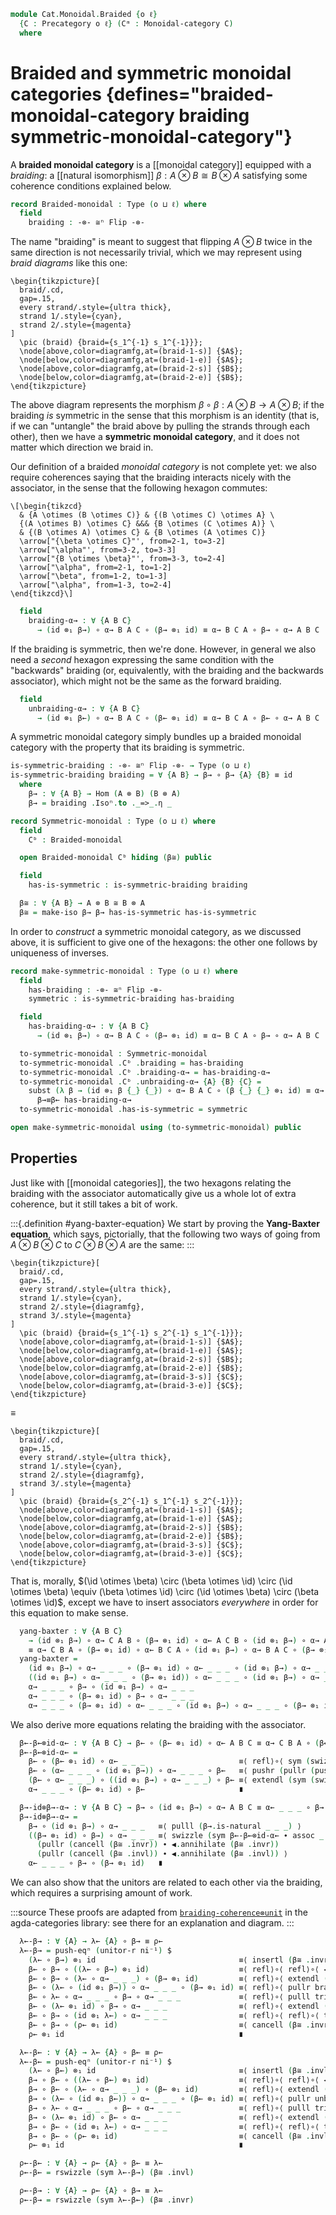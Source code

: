 <!--
```agda
open import Cat.Functor.Naturality
open import Cat.Functor.Bifunctor
open import Cat.Monoidal.Base
open import Cat.Functor.Base
open import Cat.Prelude

import Cat.Functor.Reasoning
import Cat.Reasoning

open _=>_
```
-->

```agda
module Cat.Monoidal.Braided {o ℓ}
  {C : Precategory o ℓ} (Cᵐ : Monoidal-category C)
  where
```

# Braided and symmetric monoidal categories {defines="braided-monoidal-category braiding symmetric-monoidal-category"}

<!--
```agda
open Cat.Reasoning C
open Monoidal Cᵐ
```
-->

A **braided monoidal category** is a [[monoidal category]] equipped with
a _braiding_: a [[natural isomorphism]] $\beta : A \otimes B \cong B
\otimes A$ satisfying some coherence conditions explained below.

```agda
record Braided-monoidal : Type (o ⊔ ℓ) where
  field
    braiding : -⊗- ≅ⁿ Flip -⊗-
```

<!--
```agda
  module β→ = _=>_ (braiding .Isoⁿ.to)
  module β← = _=>_ (braiding .Isoⁿ.from)

  β→ : ∀ {A B} → Hom (A ⊗ B) (B ⊗ A)
  β→ = braiding .Isoⁿ.to ._=>_.η _

  β← : ∀ {A B} → Hom (A ⊗ B) (B ⊗ A)
  β← = braiding .Isoⁿ.from ._=>_.η _

  β≅ : ∀ {A B} → A ⊗ B ≅ B ⊗ A
  β≅ = isoⁿ→iso braiding _
```
-->

The name "braiding" is meant to suggest that flipping $A \otimes B$
twice in the same direction is not necessarily trivial, which we may
represent using _braid diagrams_ like this one:

```{.quiver}
\begin{tikzpicture}[
  braid/.cd,
  gap=.15,
  every strand/.style={ultra thick},
  strand 1/.style={cyan},
  strand 2/.style={magenta}
]
  \pic (braid) {braid={s_1^{-1} s_1^{-1}}};
  \node[above,color=diagramfg,at=(braid-1-s)] {$A$};
  \node[below,color=diagramfg,at=(braid-1-e)] {$A$};
  \node[above,color=diagramfg,at=(braid-2-s)] {$B$};
  \node[below,color=diagramfg,at=(braid-2-e)] {$B$};
\end{tikzpicture}
```

The above diagram represents the morphism $\beta \circ \beta : A \otimes
B \to A \otimes B$; if the braiding _is_ symmetric in the sense that this
morphism is an identity (that is, if we can "untangle" the braid above
by pulling the strands through each other), then we have a **symmetric
monoidal category**, and it does not matter which direction we braid in.

Our definition of a braided _monoidal category_ is not complete yet: we
also require coherences saying that the braiding interacts nicely with
the associator, in the sense that the following hexagon commutes:

```{.quiver}
\[\begin{tikzcd}
  & {A \otimes (B \otimes C)} & {(B \otimes C) \otimes A} \
  {(A \otimes B) \otimes C} &&& {B \otimes (C \otimes A)} \
  & {(B \otimes A) \otimes C} & {B \otimes (A \otimes C)}
  \arrow["{\beta \otimes C}"', from=2-1, to=3-2]
  \arrow["\alpha"', from=3-2, to=3-3]
  \arrow["{B \otimes \beta}"', from=3-3, to=2-4]
  \arrow["\alpha", from=2-1, to=1-2]
  \arrow["\beta", from=1-2, to=1-3]
  \arrow["\alpha", from=1-3, to=2-4]
\end{tikzcd}\]
```

```agda
  field
    braiding-α→ : ∀ {A B C}
      → (id ⊗₁ β→) ∘ α→ B A C ∘ (β→ ⊗₁ id) ≡ α→ B C A ∘ β→ ∘ α→ A B C
```

If the braiding is symmetric, then we're done. However, in general we
also need a _second_ hexagon expressing the same condition with the
"backwards" braiding (or, equivalently, with the braiding and the
backwards associator), which might not be the same as the forward
braiding.

```agda
  field
    unbraiding-α→ : ∀ {A B C}
      → (id ⊗₁ β←) ∘ α→ B A C ∘ (β← ⊗₁ id) ≡ α→ B C A ∘ β← ∘ α→ A B C
```

<!--
```agda
  β←-α← : ∀ {A B C}
    → (β← ⊗₁ id) ∘ α← B A C ∘ (id ⊗₁ β←) ≡ α← A B C ∘ β← ∘ α← B C A
  β←-α← = inverse-unique refl refl
    (◀.F-map-iso β≅ ∙Iso α≅ ∙Iso ▶.F-map-iso β≅)
    (α≅ ∙Iso β≅ ∙Iso α≅)
    (sym (assoc _ _ _) ·· braiding-α→ ·· assoc _ _ _)
```
-->

A symmetric monoidal category simply bundles up a braided monoidal
category with the property that its braiding is symmetric.

```agda
is-symmetric-braiding : -⊗- ≅ⁿ Flip -⊗- → Type (o ⊔ ℓ)
is-symmetric-braiding braiding = ∀ {A B} → β→ ∘ β→ {A} {B} ≡ id
  where
    β→ : ∀ {A B} → Hom (A ⊗ B) (B ⊗ A)
    β→ = braiding .Isoⁿ.to ._=>_.η _

record Symmetric-monoidal : Type (o ⊔ ℓ) where
  field
    Cᵇ : Braided-monoidal

  open Braided-monoidal Cᵇ hiding (β≅) public

  field
    has-is-symmetric : is-symmetric-braiding braiding

  β≅ : ∀ {A B} → A ⊗ B ≅ B ⊗ A
  β≅ = make-iso β→ β→ has-is-symmetric has-is-symmetric
```

In order to _construct_ a symmetric monoidal category, as we discussed
above, it is sufficient to give one of the hexagons: the other one
follows by uniqueness of inverses.

```agda
record make-symmetric-monoidal : Type (o ⊔ ℓ) where
  field
    has-braiding : -⊗- ≅ⁿ Flip -⊗-
    symmetric : is-symmetric-braiding has-braiding
```

<!--
```agda
  β→ : ∀ {A B} → Hom (A ⊗ B) (B ⊗ A)
  β→ = has-braiding .Isoⁿ.to ._=>_.η _
  β← : ∀ {A B} → Hom (A ⊗ B) (B ⊗ A)
  β← = has-braiding .Isoⁿ.from ._=>_.η _

  β→≡β← : Path (∀ {A B} → Hom (A ⊗ B) (B ⊗ A)) β→ β←
  β→≡β← = ext λ {_} {_} → inverse-unique refl refl
    (make-iso β→ β→ symmetric symmetric)
    (isoⁿ→iso has-braiding _)
    refl

  open Braided-monoidal hiding (β→)
  open Symmetric-monoidal hiding (β→)
```
-->

```agda
  field
    has-braiding-α→ : ∀ {A B C}
      → (id ⊗₁ β→) ∘ α→ B A C ∘ (β→ ⊗₁ id) ≡ α→ B C A ∘ β→ ∘ α→ A B C

  to-symmetric-monoidal : Symmetric-monoidal
  to-symmetric-monoidal .Cᵇ .braiding = has-braiding
  to-symmetric-monoidal .Cᵇ .braiding-α→ = has-braiding-α→
  to-symmetric-monoidal .Cᵇ .unbraiding-α→ {A} {B} {C} =
    subst (λ β → (id ⊗₁ β {_} {_}) ∘ α→ B A C ∘ (β {_} {_} ⊗₁ id) ≡ α→ _ _ _ ∘ β {_} {_} ∘ α→ _ _ _)
      β→≡β← has-braiding-α→
  to-symmetric-monoidal .has-is-symmetric = symmetric

open make-symmetric-monoidal using (to-symmetric-monoidal) public
```

## Properties

<!--
```agda
module Braided (Cᵇ : Braided-monoidal) where
  open Braided-monoidal Cᵇ public
```
-->

Just like with [[monoidal categories]], the two hexagons relating the
braiding with the associator automatically give us a whole lot of extra
coherence, but it still takes a bit of work.

:::{.definition #yang-baxter-equation}
We start by proving the **Yang-Baxter equation**, which says,
pictorially, that the following two ways of going from $A \otimes B
\otimes C$ to $C \otimes B \otimes A$ are the same:
:::

<div class="mathpar">

```{.quiver}
\begin{tikzpicture}[
  braid/.cd,
  gap=.15,
  every strand/.style={ultra thick},
  strand 1/.style={cyan},
  strand 2/.style={diagramfg},
  strand 3/.style={magenta}
]
  \pic (braid) {braid={s_1^{-1} s_2^{-1} s_1^{-1}}};
  \node[above,color=diagramfg,at=(braid-1-s)] {$A$};
  \node[below,color=diagramfg,at=(braid-1-e)] {$A$};
  \node[above,color=diagramfg,at=(braid-2-s)] {$B$};
  \node[below,color=diagramfg,at=(braid-2-e)] {$B$};
  \node[above,color=diagramfg,at=(braid-3-s)] {$C$};
  \node[below,color=diagramfg,at=(braid-3-e)] {$C$};
\end{tikzpicture}
```

$\equiv$

```{.quiver}
\begin{tikzpicture}[
  braid/.cd,
  gap=.15,
  every strand/.style={ultra thick},
  strand 1/.style={cyan},
  strand 2/.style={diagramfg},
  strand 3/.style={magenta}
]
  \pic (braid) {braid={s_2^{-1} s_1^{-1} s_2^{-1}}};
  \node[above,color=diagramfg,at=(braid-1-s)] {$A$};
  \node[below,color=diagramfg,at=(braid-1-e)] {$A$};
  \node[above,color=diagramfg,at=(braid-2-s)] {$B$};
  \node[below,color=diagramfg,at=(braid-2-e)] {$B$};
  \node[above,color=diagramfg,at=(braid-3-s)] {$C$};
  \node[below,color=diagramfg,at=(braid-3-e)] {$C$};
\end{tikzpicture}
```

</div>

That is, morally, $(\id \otimes \beta) \circ (\beta \otimes \id) \circ
(\id \otimes \beta) \equiv (\beta \otimes \id) \circ (\id \otimes \beta)
\circ (\beta \otimes \id)$, except we have to insert associators
_everywhere_ in order for this equation to make sense.

```agda
  yang-baxter : ∀ {A B C}
    → (id ⊗₁ β→) ∘ α→ C A B ∘ (β→ ⊗₁ id) ∘ α← A C B ∘ (id ⊗₁ β→) ∘ α→ A B C
    ≡ α→ C B A ∘ (β→ ⊗₁ id) ∘ α← B C A ∘ (id ⊗₁ β→) ∘ α→ B A C ∘ (β→ ⊗₁ id)
  yang-baxter =
    (id ⊗₁ β→) ∘ α→ _ _ _ ∘ (β→ ⊗₁ id) ∘ α← _ _ _ ∘ (id ⊗₁ β→) ∘ α→ _ _ _   ≡⟨ pushr (pushr refl) ⟩
    ((id ⊗₁ β→) ∘ α→ _ _ _ ∘ (β→ ⊗₁ id)) ∘ α← _ _ _ ∘ (id ⊗₁ β→) ∘ α→ _ _ _ ≡⟨ extendl (rswizzle (braiding-α→ ∙ assoc _ _ _) (α≅ .invl)) ⟩
    α→ _ _ _ ∘ β→ ∘ (id ⊗₁ β→) ∘ α→ _ _ _                                   ≡⟨ refl⟩∘⟨ extendl (β→.is-natural _ _ _) ⟩
    α→ _ _ _ ∘ (β→ ⊗₁ id) ∘ β→ ∘ α→ _ _ _                                   ≡˘⟨ refl⟩∘⟨ refl⟩∘⟨ lswizzle braiding-α→ (α≅ .invr) ⟩
    α→ _ _ _ ∘ (β→ ⊗₁ id) ∘ α← _ _ _ ∘ (id ⊗₁ β→) ∘ α→ _ _ _ ∘ (β→ ⊗₁ id)   ∎
```

We also derive more equations relating the braiding with the associator.

```agda
  β←-β←⊗id-α← : ∀ {A B C} → β← ∘ (β← ⊗₁ id) ∘ α← A B C ≡ α→ C B A ∘ (β← ⊗₁ id) ∘ β←
  β←-β←⊗id-α← =
    β← ∘ (β← ⊗₁ id) ∘ α← _ _ _                     ≡⟨ refl⟩∘⟨ sym (swizzle (sym (assoc _ _ _) ∙ sym unbraiding-α→ ∙ assoc _ _ _) (α≅ .invl) (pullr (▶.cancell (β≅ .invl)) ∙ α≅ .invr)) ⟩
    β← ∘ (α← _ _ _ ∘ (id ⊗₁ β→)) ∘ α→ _ _ _ ∘ β←   ≡⟨ pushr (pullr (pushr refl)) ⟩
    (β← ∘ α← _ _ _) ∘ ((id ⊗₁ β→) ∘ α→ _ _ _) ∘ β← ≡⟨ extendl (sym (swizzle β←-α← (pullr (▶.cancell (β≅ .invr)) ∙ α≅ .invr) (α≅ .invl))) ⟩
    α→ _ _ _ ∘ (β← ⊗₁ id) ∘ β←                     ∎

  β→-id⊗β→-α→ : ∀ {A B C} → β→ ∘ (id ⊗₁ β→) ∘ α→ A B C ≡ α← _ _ _ ∘ β→ ∘ (β→ ⊗₁ id)
  β→-id⊗β→-α→ =
    β→ ∘ (id ⊗₁ β→) ∘ α→ _ _ _   ≡⟨ pulll (β→.is-natural _ _ _) ⟩
    ((β→ ⊗₁ id) ∘ β→) ∘ α→ _ _ _ ≡⟨ swizzle (sym β←-β←⊗id-α← ∙ assoc _ _ _)
      (pullr (cancell (β≅ .invr)) ∙ ◀.annihilate (β≅ .invr))
      (pullr (cancell (β≅ .invl)) ∙ ◀.annihilate (β≅ .invl)) ⟩
    α← _ _ _ ∘ β→ ∘ (β→ ⊗₁ id)   ∎
```

We can also show that the unitors are related to each other via the
braiding, which requires a surprising amount of work.

:::source
These proofs are adapted from [`braiding-coherence⊗unit`][agda-cats] in
the agda-categories library: see there for an explanation and diagram.
:::

[agda-cats]: https://agda.github.io/agda-categories/Categories.Category.Monoidal.Braided.Properties.html#braiding-coherence%E2%8A%97unit

```agda
  λ←-β→ : ∀ {A} → λ← {A} ∘ β→ ≡ ρ←
  λ←-β→ = push-eqⁿ (unitor-r ni⁻¹) $
    (λ← ∘ β→) ⊗₁ id                                ≡⟨ insertl (β≅ .invr) ⟩
    β← ∘ β→ ∘ ((λ← ∘ β→) ⊗₁ id)                    ≡⟨ refl⟩∘⟨ refl⟩∘⟨ ◀.F-∘ _ _ ∙ (sym triangle-λ← ⟩∘⟨refl) ⟩
    β← ∘ β→ ∘ (λ← ∘ α→ _ _ _) ∘ (β→ ⊗₁ id)         ≡⟨ refl⟩∘⟨ extendl (pulll (sym (unitor-l .Isoⁿ.from .is-natural _ _ _))) ⟩
    β← ∘ (λ← ∘ (id ⊗₁ β→)) ∘ α→ _ _ _ ∘ (β→ ⊗₁ id) ≡⟨ refl⟩∘⟨ pullr braiding-α→ ⟩
    β← ∘ λ← ∘ α→ _ _ _ ∘ β→ ∘ α→ _ _ _             ≡⟨ refl⟩∘⟨ pulll triangle-λ← ⟩
    β← ∘ (λ← ⊗₁ id) ∘ β→ ∘ α→ _ _ _                ≡⟨ refl⟩∘⟨ extendl (sym (β→.is-natural _ _ _)) ⟩
    β← ∘ β→ ∘ (id ⊗₁ λ←) ∘ α→ _ _ _                ≡⟨ refl⟩∘⟨ refl⟩∘⟨ triangle-α→ ⟩
    β← ∘ β→ ∘ (ρ← ⊗₁ id)                           ≡⟨ cancell (β≅ .invr) ⟩
    ρ← ⊗₁ id                                       ∎

  λ←-β← : ∀ {A} → λ← {A} ∘ β← ≡ ρ←
  λ←-β← = push-eqⁿ (unitor-r ni⁻¹) $
    (λ← ∘ β←) ⊗₁ id                                ≡⟨ insertl (β≅ .invl) ⟩
    β→ ∘ β← ∘ ((λ← ∘ β←) ⊗₁ id)                    ≡⟨ refl⟩∘⟨ refl⟩∘⟨ ◀.F-∘ _ _ ∙ (sym triangle-λ← ⟩∘⟨refl) ⟩
    β→ ∘ β← ∘ (λ← ∘ α→ _ _ _) ∘ (β← ⊗₁ id)         ≡⟨ refl⟩∘⟨ extendl (pulll (sym (unitor-l .Isoⁿ.from .is-natural _ _ _))) ⟩
    β→ ∘ (λ← ∘ (id ⊗₁ β←)) ∘ α→ _ _ _ ∘ (β← ⊗₁ id) ≡⟨ refl⟩∘⟨ pullr unbraiding-α→ ⟩
    β→ ∘ λ← ∘ α→ _ _ _ ∘ β← ∘ α→ _ _ _             ≡⟨ refl⟩∘⟨ pulll triangle-λ← ⟩
    β→ ∘ (λ← ⊗₁ id) ∘ β← ∘ α→ _ _ _                ≡⟨ refl⟩∘⟨ extendl (sym (β←.is-natural _ _ _)) ⟩
    β→ ∘ β← ∘ (id ⊗₁ λ←) ∘ α→ _ _ _                ≡⟨ refl⟩∘⟨ refl⟩∘⟨ triangle-α→ ⟩
    β→ ∘ β← ∘ (ρ← ⊗₁ id)                           ≡⟨ cancell (β≅ .invl) ⟩
    ρ← ⊗₁ id                                       ∎

  ρ←-β← : ∀ {A} → ρ← {A} ∘ β← ≡ λ←
  ρ←-β← = rswizzle (sym λ←-β→) (β≅ .invl)

  ρ←-β→ : ∀ {A} → ρ← {A} ∘ β→ ≡ λ←
  ρ←-β→ = rswizzle (sym λ←-β←) (β≅ .invr)
```
